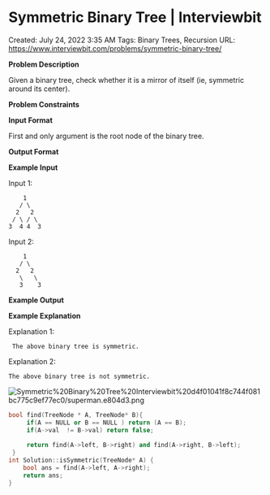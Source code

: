 # Symmetric Binary Tree | Interviewbit

Created: July 24, 2022 3:35 AM
Tags: Binary Trees, Recursion
URL: https://www.interviewbit.com/problems/symmetric-binary-tree/

**Problem Description**

Given a binary tree, check whether it is a mirror of itself (ie, symmetric around its center).

**Problem Constraints**

**Input Format**

First and only argument is the root node of the binary tree.

**Output Format**

**Example Input**

Input 1:

```
    1
   / \
  2   2
 / \ / \
3  4 4  3
```

Input 2:

```
    1
   / \
  2   2
   \   \
   3    3
```

**Example Output**

**Example Explanation**

Explanation 1:

```
 The above binary tree is symmetric.
```

Explanation 2:

```
The above binary tree is not symmetric.
```

![Symmetric%20Binary%20Tree%20Interviewbit%20d4f01041f8c744f081bc775c9ef77ec0/superman.e804d3.png](Symmetric%20Binary%20Tree%20Interviewbit%20d4f01041f8c744f081bc775c9ef77ec0/superman.e804d3.png)

```cpp
bool find(TreeNode * A, TreeNode* B){
     if(A == NULL or B == NULL ) return (A == B);
     if(A->val  != B->val) return false;
     
     return find(A->left, B->right) and find(A->right, B->left);
 }
int Solution::isSymmetric(TreeNode* A) {
    bool ans = find(A->left, A->right);
    return ans;
}
```